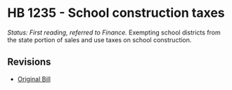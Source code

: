 # HB 1235 - School construction taxes
*Status: First reading, referred to Finance.*
Exempting school districts from the state portion of sales and use taxes on school construction.

## Revisions
* [Original Bill](1/)